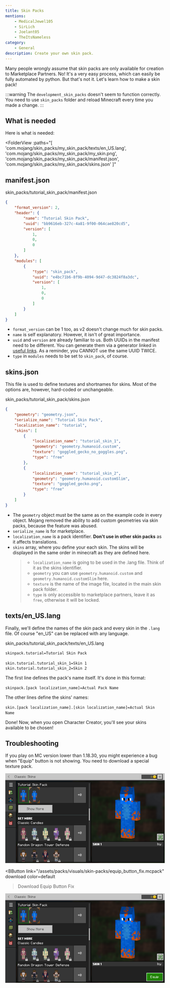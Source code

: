 ```yaml
---
title: Skin Packs
mentions:
    - MedicalJewel105
    - SirLich
    - Joelant05
    - TheItsNameless
category:
    - General
description: Create your own skin pack.
---
```


Many people wrongly assume that skin packs are only available for creation to Marketplace Partners. No! It's a very easy process, which can easily be fully automated by python. But that's not it. Let's learn how to make a skin pack!

:::warning
The `development_skin_packs` doesn't seem to function correctly. You need to use `skin_packs` folder and reload Minecraft every time you made a change.
:::

## What is needed

Here is what is needed:

<FolderView
	:paths="[
    'com.mojang/skin_packs/my_skin_pack/texts/en_US.lang',
	'com.mojang/skin_packs/my_skin_pack/my_skin.png',
	'com.mojang/skin_packs/my_skin_pack/manifest.json',
	'com.mojang/skin_packs/my_skin_pack/skins.json'
]"
></FolderView>

## manifest.json

<CodeHeader>skin_packs/tutorial_skin_pack/manifest.json</CodeHeader>

```json
{
    "format_version": 2,
    "header": {
        "name": "Tutorial Skin Pack",
        "uuid": "bb9616eb-327c-4a81-9f00-064cae820cd5",
        "version": [
            1,
            0,
            0
        ]
    },
    "modules": [
        {
            "type": "skin_pack",
            "uuid": "e4bc71b6-8f9b-4094-9d47-dc3824f8a3dc",
            "version": [
                1,
                0,
                0
            ]
        }
    ]
}
```

-   `format_version` can be 1 too, as v2 doesn't change much for skin packs.
-   `name` is self explanatory. However, it isn't of great importance.
-   `uuid` and `version` are already familiar to us. Both UUIDs in the manifest need to be different. You can generate them via a generator linked in [useful links](/meta/useful-links). As a reminder, you CANNOT use the same UUID TWICE.
-   `type` in `modules` needs to be set to `skin_pack`, of course.

## skins.json

This file is used to define textures and shortnames for skins. Most of the options are, however, hard-coded or unchangeable.

<CodeHeader>skin_packs/tutorial_skin_pack/skins.json</CodeHeader>

```json
{
    "geometry": "geometry.json",
    "serialize_name": "Tutorial Skin Pack",
    "localization_name": "tutorial",
    "skins": [
        {
            "localization_name": "tutorial_skin_1",
            "geometry": "geometry.humanoid.custom",
            "texture": "goggled_gecko_no_goggles.png",
            "type": "free"
        },
        {
            "localization_name": "tutorial_skin_2",
            "geometry": "geometry.humanoid.customSlim",
            "texture": "goggled_gecko.png",
            "type": "free"
        }
    ]
}
```

-   The `geometry` object must be the same as on the example code in every object. Mojang removed the ability to add custom geometries via skin packs, because the feature was abused.
-   `serialize_name` is for marketplace.
-   `localization_name` is a pack identifier. **Don't use in other skin packs** as it affects translations.
-   `skins` array, where you define your each skin. The skins will be displayed in the same order in minecraft as they are defined here.
    > -   `localization_name` is going to be used in the .lang file. Think of it as the skins identifier.
    > -   `geometry` you can use `geometry.humanoid.custom` and `geometry.humanoid.customSlim` here.
    > -   `texture` is the name of the image file, located in the main skin pack folder.
    > -   `type` is only accessible to marketplace partners, leave it as `free`, otherwise it will be locked.

## texts/en_US.lang

Finally, we'll define the names of the skin pack and every skin in the `.lang` file. Of course "en_US" can be replaced with any language.

<CodeHeader>skin_packs/tutorial_skin_pack/texts/en_US.lang</CodeHeader>

```
skinpack.tutorial=Tutorial Skin Pack

skin.tutorial.tutorial_skin_1=Skin 1
skin.tutorial.tutorial_skin_2=Skin 2
```

The first line defines the pack's name itself. It's done in this format:

`skinpack.[pack localization_name]=Actual Pack Name`

The other lines define the skins' names:

`skin.[pack localization_name].[skin localization_name]=Actual Skin Name`

Done! Now, when you open Character Creator, you'll see your skins available to be chosen!

## Troubleshooting

If you play on MC version lower than 1.18.30, you might experience a bug when "Equip" button is not showing. You need to download a special texture pack.

![](/assets/images/visuals/skin-packs/troubleshooting-1.png)

<BButton
    link="/assets/packs/visuals/skin-packs/equip_button_fix.mcpack" download
    color=default
>Download Equip Button Fix</BButton>

![](/assets/images/visuals/skin-packs/troubleshooting-2.png)
